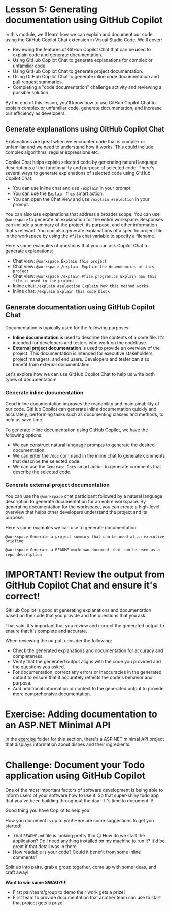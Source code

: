 # Lesson 5: Generating documentation using GitHub Copilot

In this module, we'll learn how we can explain and document our code using the GitHub Copilot Chat extension in Visual Studio Code. We'll cover:

- Reviewing the features of GitHub Copilot Chat that can be used to explain code and generate documentation.
- Using GitHub Copilot Chat to generate explanations for complex or unfamiliar code.
- Using GitHub Copilot Chat to generate project documentation.
- Using GitHub Copilot Chat to generate inline code documentation and pull request summaries.
- Completing a "code documentation" challenge activity and reviewing a possible solution.

By the end of this lesson, you'll know how to use GitHub Copilot Chat to explain complex or unfamiliar code, generate documentation, and increase our efficiency as developers.

## Generate explanations using GitHub Copilot Chat

Explanations are great when we encounter code that is complex or unfamiliar and we need to understand how it works. This could include complex algorithms, regular expressions etc.

Copilot Chat helps explain selected code by generating natural language descriptions of the functionality and purpose of selected code. There's several ways to generate explanations of selected code using GitHub Copilot Chat:

- You can use inline chat and use ```/explain``` in your prompt.
- You can use the ```Explain This``` smart action.
- You can open the Chat view and use ```/explain #selection``` in your prompt.

You can also use explanations that address a broader scope. You can use ```@workspace``` to generate an explanation for the entire workspace. Responses can include a summary of the project, its purpose, and other information that's relevant. You can also generate explanations of a specific project file in the workspace by using the ```#file``` chat variable to specify a filename.

Here's some examples of questions that you can ask Copilot Chat to generate explanations:

- Chat view: ```@workspace Explain this project```
- Chat view: ```@workspace /explain Explain the dependencies of this project```
- Chat view: ```@workspace /explain #file:program.cs Explain how this file is used in the project```
- Inline chat: ```/explain #selection Explain how this method works```
- Inline chat: ```/explain Explain this code block```

## Generate documentation using GitHub Copilot Chat

Documentation is typically used for the following purposes:

- **Inline documentation** is used to describe the contents of a code file. It's intended for developers and testers who work on the codebase.
- **External project documentation** is used to provide an overview of the project. This documentation is intended for executive stakeholders, project managers, and end users. Developers and tester can also benefit from external documentation.

Let's explore how we can use GitHub Copilot Chat to help us write both types of documentation!

### Generate inline documentation

Good inline documentation improves the readability and maintainability of our code. GitHub Copilot can generate inline documentation quickly and accurately, performing tasks such as documenting classes and methods, to help us save time.

To generate inline documentation using GitHub Copilot, we have the following options:

- We can construct natural language prompts to generate the desired documentation.
- We can enter the ```/doc``` command in the inline chat to generate comments that describe the selected code.
- We can use the ```Generate Docs``` smart action to generate comments that describe the selected code.

### Generate external project documentation

You can use the ```@workspace``` chat participant followed by a natural language description to generate documentation for an entire workspace. By generating documentation for the workspace, you can create a high-level overview that helps other developers understand the project and its purpose.

Here's some examples we can use to generate documentation:

```@workspace Generate a project summary that can be used at an executive briefing```

```@workspace Generate a README markdown document that can be used as a repo description```

# IMPORTANT! Review the output from GitHub Copilot Chat and ensure it's correct!

GitHub Copilot is good at generating explanations and documentation based on the code that you provide and the questions that you ask.

That said, it's important that you review and correct the generated output to ensure that it's complete and accurate.

When reviewing the output, consider the following:

- Check the generated explanations and documentation for accuracy and completeness.
- Verify that the generated output aligns with the code you provided and the questions you asked.
- For documentation, correct any errors or inaccuracies in the generated output to ensure that it accurately reflects the code's behavior and purpose.
- Add additional information or context to the generated output to provide more comprehensive documentation.

# Exercise: Adding documentation to an ASP.NET Minimal API

In the [exercise](./exercise/) folder for this section, there's a ASP.NET minimal API project that displays information about dishes and their ingredients. 

# Challenge: Document your Todo application using GitHub Copilot

One of the most important factors of software development is being able to inform users of your software how to use it. So that super-shiny todo app that you've been building throughout the day - It's time to document it!

Good thing you have Copilot to help you!

How you document is up to you! Here are some suggestions to get you started:

- That `README.md` file is looking pretty thin ☹️ How do we start the application? Do I need anything installed on my machine to run it? It'd be great if that detail was in there...
- How readable is your code? Could it benefit from some inline comments? 

Split up into pairs, grab a group together, come up with some ideas, and craft away!

**Want to win some SWAG?!!!!**

- First pair/team/group to demo their work gets a prize!
- First team to provide documentation that another team can use to start that project gets a prize!